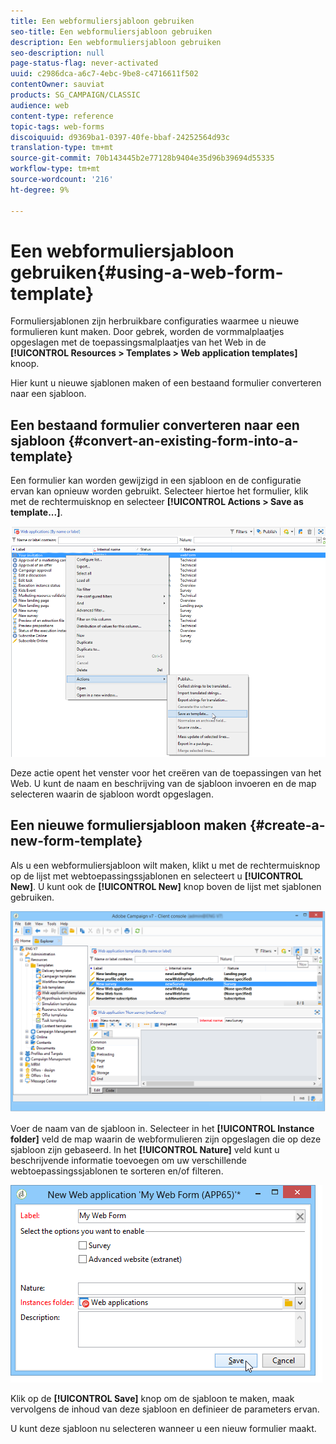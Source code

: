 ```yaml
---
title: Een webformuliersjabloon gebruiken
seo-title: Een webformuliersjabloon gebruiken
description: Een webformuliersjabloon gebruiken
seo-description: null
page-status-flag: never-activated
uuid: c2986dca-a6c7-4ebc-9be8-c4716611f502
contentOwner: sauviat
products: SG_CAMPAIGN/CLASSIC
audience: web
content-type: reference
topic-tags: web-forms
discoiquuid: d9369ba1-0397-40fe-bbaf-24252564d93c
translation-type: tm+mt
source-git-commit: 70b143445b2e77128b9404e35d96b39694d55335
workflow-type: tm+mt
source-wordcount: '216'
ht-degree: 9%

---
```



# Een webformuliersjabloon gebruiken{#using-a-web-form-template}

Formuliersjablonen zijn herbruikbare configuraties waarmee u nieuwe formulieren kunt maken. Door gebrek, worden de vormmalplaatjes opgeslagen met de toepassingsmalplaatjes van het Web in de **[!UICONTROL Resources > Templates > Web application templates]** knoop.

Hier kunt u nieuwe sjablonen maken of een bestaand formulier converteren naar een sjabloon.

## Een bestaand formulier converteren naar een sjabloon {#convert-an-existing-form-into-a-template}

Een formulier kan worden gewijzigd in een sjabloon en de configuratie ervan kan opnieuw worden gebruikt. Selecteer hiertoe het formulier, klik met de rechtermuisknop en selecteer **[!UICONTROL Actions > Save as template...]**.

![](assets/s_ncs_admin_survey_saveastemplate.png)

Deze actie opent het venster voor het creëren van de toepassingen van het Web. U kunt de naam en beschrijving van de sjabloon invoeren en de map selecteren waarin de sjabloon wordt opgeslagen.

## Een nieuwe formuliersjabloon maken {#create-a-new-form-template}

Als u een webformuliersjabloon wilt maken, klikt u met de rechtermuisknop op de lijst met webtoepassingssjablonen en selecteert u **[!UICONTROL New]**. U kunt ook de **[!UICONTROL New]** knop boven de lijst met sjablonen gebruiken.

![](assets/s_ncs_admin_survey_createtemplate.png)

Voer de naam van de sjabloon in. Selecteer in het **[!UICONTROL Instance folder]** veld de map waarin de webformulieren zijn opgeslagen die op deze sjabloon zijn gebaseerd. In het **[!UICONTROL Nature]** veld kunt u beschrijvende informatie toevoegen om uw verschillende webtoepassingssjablonen te sorteren en/of filteren.

![](assets/s_ncs_admin_survey_createtemplate_details.png)

Klik op de **[!UICONTROL Save]** knop om de sjabloon te maken, maak vervolgens de inhoud van deze sjabloon en definieer de parameters ervan.

U kunt deze sjabloon nu selecteren wanneer u een nieuw formulier maakt.
